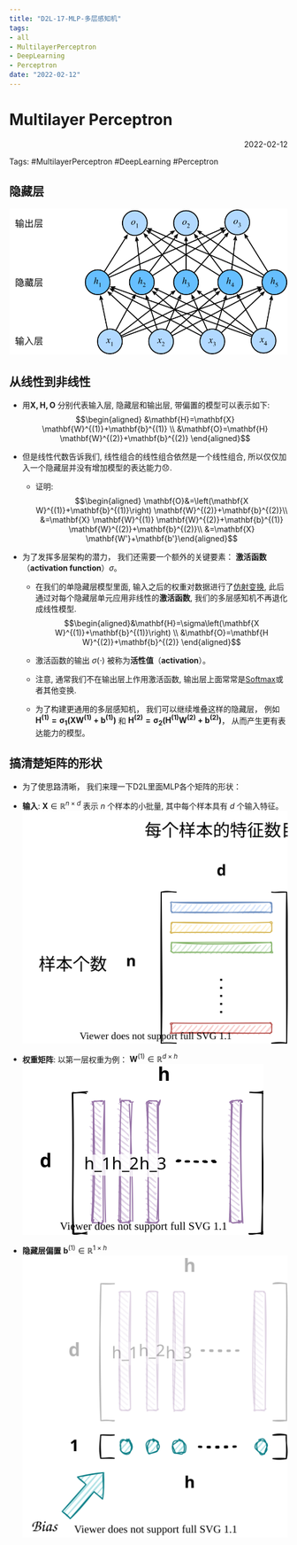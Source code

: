 ```yaml
---
title: "D2L-17-MLP-多层感知机"
tags:
- all
- MultilayerPerceptron
- DeepLearning
- Perceptron
date: "2022-02-12"
---
```

# Multilayer Perceptron  

<div align="right"> 2022-02-12</div>

Tags: #MultilayerPerceptron #DeepLearning #Perceptron 

## 隐藏层
![mlp](notes/2022/2022.2/assets/mlp.svg)
 
 ## 从线性到非线性
- 用$\mathbf{X, H, O}$ 分别代表输入层, 隐藏层和输出层, 带偏置的模型可以表示如下:
$$\begin{aligned}
&\mathbf{H}=\mathbf{X} \mathbf{W}^{(1)}+\mathbf{b}^{(1)} \\
&\mathbf{O}=\mathbf{H} \mathbf{W}^{(2)}+\mathbf{b}^{(2)}
\end{aligned}$$
 
 - 但是线性代数告诉我们, 线性组合的线性组合依然是一个线性组合, 所以仅仅加入一个隐藏层并没有增加模型的表达能力😞.
	 - 证明: 
	 	$$\begin{aligned}
	\mathbf{O}&=\left(\mathbf{X W}^{(1)}+\mathbf{b}^{(1)}\right) \mathbf{W}^{(2)}+\mathbf{b}^{(2)}\\
	&=\mathbf{X} \mathbf{W}^{(1)} \mathbf{W}^{(2)}+\mathbf{b}^{(1)} \mathbf{W}^{(2)}+\mathbf{b}^{(2)}\\
	&=\mathbf{X} \mathbf{W'}+\mathbf{b'}\end{aligned}$$

- 为了发挥多层架构的潜力， 我们还需要一个额外的关键要素： **激活函数**（**activation function**）$σ$。 
	- 在我们的单隐藏层模型里面, 输入之后的权重对数据进行了[仿射变换](notes/2022/2022.2/仿射变换-Affine_Transformation.md), 此后通过对每个隐藏层单元应用非线性的**激活函数**, 我们的多层感知机不再退化成线性模型.
		$$\begin{aligned}&\mathbf{H}=\sigma\left(\mathbf{X W}^{(1)}+\mathbf{b}^{(1)}\right) \\
	&\mathbf{O}=\mathbf{H W}^{(2)}+\mathbf{b}^{(2)}
	\end{aligned}$$
	- 激活函数的输出 $σ(⋅)$ 被称为**活性值**（**activation**）。 
	- 注意, 通常我们不在输出层上作用激活函数, 输出层上面常常是[Softmax](notes/2022/2022.2/D2L-13-Softmax_Regression.md)或者其他变换.

	- 为了构建更通用的多层感知机， 我们可以继续堆叠这样的隐藏层， 例如$\mathbf{H^{(1)}=σ_1(XW^{(1)}+b^{(1)})}$ 和 $\mathbf{H^{(2)}=σ_2(H^{(1)}W^{(2)}+b^{(2)})}$， 从而产生更有表达能力的模型。

## 搞清楚矩阵的形状
- 为了使思路清晰， 我们来理一下D2L里面MLP各个矩阵的形状：
- **输入**: $\mathbf{X} \in \mathbb{R}^{n \times d}$ 表示 $n$ 个样本的小批量, 其中每个样本具有 $d$ 个输入特征。
		![X的维度](notes/2022/2022.2/assets/X的维度.svg)
- **权重矩阵**: 以第一层权重为例：  $\mathbf{W}^{(1)} \in \mathbb{R}^{d \times h}$ 
	![W的维度](notes/2022/2022.2/assets/W的维度.svg)

- **隐藏层偏置** $\mathbf{b}^{(1)} \in \mathbb{R}^{1 \times h}$
	![Bias的维度](notes/2022/2022.2/assets/Bias的维度.svg)
